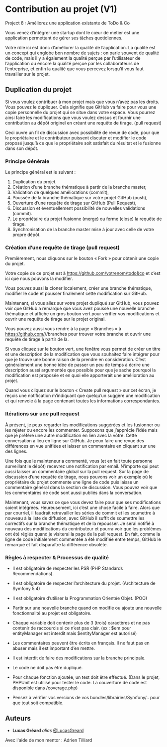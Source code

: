 # Contribution au projet (V1)

Project 8 : Améliorez une application existante de ToDo & Co

Vous venez d’intégrer une startup dont le cœur de métier est une application permettant de gérer ses tâches quotidiennes.

Votre rôle ici est donc d’améliorer la qualité de l’application. La qualité est un concept qui englobe bon nombre de sujets : on parle souvent de qualité de code, mais il y a également la qualité perçue par l’utilisateur de l’application ou encore la qualité perçue par les collaborateurs de l’entreprise, et enfin la qualité que vous percevez lorsqu’il vous faut travailler sur le projet.

## Duplication du projet

Si vous voulez contribuer à mon projet mais que vous n’avez pas les droits. Vous pouvez le dupliquer. Cela signifie que GitHub va faire pour vous une copie personnelle du projet qui se situe dans votre espace.
Vous pourrez ainsi faire les modifications que vous voulez dessus et fournir une contribution au dépôt originel en créant une requête de tirage. (pull request)

Ceci ouvre un fil de discussion avec possibilité de revue de code, pour que le propriétaire et le contributeur puissent discuter et modifier le code proposé jusqu’à ce que le propriétaire soit satisfait du résultat et le fusionne dans son dépôt.

### Principe Générale

Le principe général est le suivant :

1. Duplication du projet.
2. Création d’une branche thématique à partir de la branche master,
3. Validation de quelques améliorations (commit),
4. Poussée de la branche thématique sur votre projet GitHub (push),
5. Ouverture d’une requête de tirage sur GitHub (Pull Request),
6. Discussion et éventuellement possibilité de nouvelles validations (commit).
7. Le propriétaire du projet fusionne (merge) ou ferme (close) la requête de tirage.
8. Synchronisation de la branche master mise à jour avec celle de votre propre dépôt.

### Création d’une requête de tirage (pull request)

Premièrement, nous cliquons sur le bouton « Fork » pour obtenir une copie du projet.

Votre copie de ce projet est à https://github.com/votrenom/todo&co et c’est ici que nous pouvons la modifier.

Vous pouvez aussi la cloner localement, créer une branche thématique, modifier le code et pousser finalement cette modification sur GitHub.

Maintenant, si vous allez sur votre projet dupliqué sur GitHub, vous pouvez voir que GitHub a remarqué que vous avez poussé une nouvelle branche thématique et affiche un gros bouton vert pour vérifier vos modifications et ouvrir une requête de tirage sur le projet original.

Vous pouvez aussi vous rendre à la page « Branches » à https://github.com/<utilisateur>/<projet>/branches pour trouver votre branche et ouvrir une requête de tirage à partir de là.

Si vous cliquez sur le bouton vert, une fenêtre vous permet de créer un titre et une description de la modification que vous souhaitez faire intégrer pour que je trouve une bonne raison de la prendre en considération. C’est généralement une bonne idée de passer un peu de temps à écrire une description aussi argumentée que possible pour que je sache pourquoi la modification est proposée et en quoi elle apporterait une amélioration au projet.

Quand vous cliquez sur le bouton « Create pull request » sur cet écran, je reçois une notification m’indiquant que quelqu’un suggère une modification et qui renvoie à la page contenant toutes les informations correspondantes.

### Itérations sur une pull request

À présent, je peux regarder les modifications suggérées et les fusionner ou les rejeter ou encore les commenter. Supposons que j’apprécie l’idée mais que je préfère une autre modification en lien avec la vôtre.
Cette conversation a lieu en ligne sur GitHub. Je peux faire une revue des différences en vue unifiées et laisser un commentaire en cliquant sur une des lignes.

Une fois que le mainteneur a commenté, vous (et en fait toute personne surveillant le dépôt) recevrez une notification par email.
N’importe qui peut aussi laisser un commentaire global sur la pull request. Sur la page de discussion d’une requête de tirage, nous pouvons voir un exemple où le propriétaire du projet commente une ligne de code puis laisse un commentaire général dans la section de discussion. Vous pouvez voir que les commentaires de code sont aussi publiés dans la conversation.

Maintenant, vous savez ce que vous devez faire pour que ses modifications soient intégrées. Heureusement, ici c’est une chose facile à faire. Alors que par courriel, il faudrait retravailler les séries de commit et les soumettre à nouveau à la liste de diffusion, avec GitHub il suffit de soumettre les correctifs sur la branche thématique et de la repousser.
Je serai notifié à nouveau des modifications du contributeur et pourra voir que les problèmes ont été réglés quand je visiterai la page de la pull request. En fait, comme la ligne de code initialement commentée a été modifiée entre temps, GitHub le remarque et fait disparaître la différence obsolète.

### Règles à respecter & Processus de qualité

- Il est obligatoire de respecter les PSR (PHP Standards Recommendations).
- Il est obligatoire de respecter l’architecture du projet. (Architecture de Symfony 5.4)
- Il est obligatoire d’utiliser la Programmation Orientée Objet. (POO)
- Partir sur une nouvelle branche quand on modifie ou ajoute une nouvelle fonctionnalité au projet est obligatoire.
- Chaque variable doit contenir plus de 3 (trois) caractères et ne pas contenir de raccourcis si ce n’est pas clair. (ex : $em pour entityManager est interdit mais $entityManager est autorisé)

- Les commentaires peuvent être écrits en français. Il ne faut pas en abuser mais il est important d’en mettre.

- Il est interdit de faire des modifications sur la branche principale.
- Le code ne doit pas être dupliqué.

- Pour chaque fonction ajoutée, un test doit être effectué. (Dans le projet, PHPUnit est utilisé pour tester le code. La couverture de code est disponible dans /coverage.php)

- Pensez à vérifier vos versions de vos bundles/librairies/Symfony/.. pour que tout soit compatible.

## Auteurs

- **Lucas Gréard** _alias_ [@LucasGreard](https://github.com/LucasGreard/)

Avec l'aide de mon mentor : Adrien Tilliard

